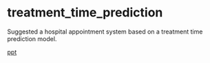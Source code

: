 # treatment_time_prediction

Suggested a hospital appointment system based on a treatment time prediction model.

[ppt](./hospital_appointment_system_based_on_a_treatment_time_prediction_model)
